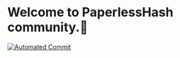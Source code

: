 # Welcome to PaperlessHash community.👋

[![Automated Commit](https://github.com/PaperlessHash/automated-commit/actions/workflows/master.yml/badge.svg)](https://github.com/PaperlessHash)
